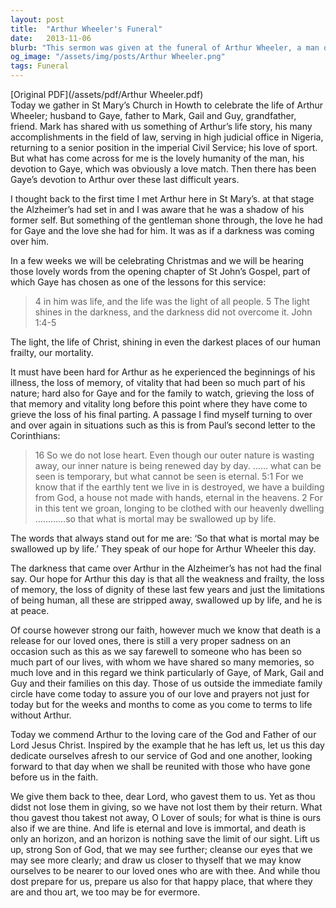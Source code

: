 ```yaml
---
layout: post
title:  "Arthur Wheeler's Funeral"
date:   2013-11-06
blurb: "This sermon was given at the funeral of Arthur Wheeler, a man of many accomplishments and a loving husband and father. Despite the darkness of Alzheimer's that had come over him, the sermon emphasizes the light of Christ that shines in even the darkest places of our human frailty. It speaks of hope for Arthur, that all his weakness and frailty are stripped away, swallowed up by life, and he is at peace."
og_image: "/assets/img/posts/Arthur Wheeler.png"
tags: Funeral
---
```

[Original PDF](/assets/pdf/Arthur Wheeler.pdf)    
Today we gather in St Mary’s Church in Howth to celebrate the life of Arthur Wheeler; husband to Gaye, father to Mark, Gail and Guy, grandfather, friend. Mark has shared with us something of Arthur’s life story, his many accomplishments in the field of law, serving in high judicial office in Nigeria, returning to a senior position in the imperial Civil Service; his love of sport. But what has come across for me is the lovely humanity of the man, his devotion to Gaye, which was obviously a love match. Then there has been Gaye’s devotion to Arthur over these last difficult years.

I thought back to the first time I met Arthur here in St Mary’s. at that stage the Alzheimer’s had set in and I was aware that he was a shadow of his former self. But something of the gentleman shone through, the love he had for Gaye and the love she had for him. It was as if a darkness was coming over him.

In a few weeks we will be celebrating Christmas and we will be hearing those lovely words from the opening chapter of St John’s Gospel, part of which Gaye has chosen as one of the lessons for this service:

> 4 in him was life, and the life was the light of all people. 5 The light shines in the darkness, and the darkness did not overcome it. John 1:4-5

The light, the life of Christ, shining in even the darkest places of our human frailty, our mortality.

It must have been hard for Arthur as he experienced the beginnings of his illness, the loss of memory, of vitality that had been so much part of his nature; hard also for Gaye and for the family to watch, grieving the loss of that memory and vitality long before this point where they have come to grieve the loss of his final parting. A passage I find myself turning to over and over again in situations such as this is from Paul’s second letter to the Corinthians:

> 16 So we do not lose heart. Even though our outer nature is wasting away, our inner nature is being renewed day by day. …… what can be seen is temporary, but what cannot be seen is eternal. 5:1 For we know that if the earthly tent we live in is destroyed, we have a building from God, a house not made with hands, eternal in the heavens. 2 For in this tent we groan, longing to be clothed with our heavenly dwelling …………so that what is mortal may be swallowed up by life.

The words that always stand out for me are: ‘So that what is mortal may be swallowed up by life.’ They speak of our hope for Arthur Wheeler this day.

The darkness that came over Arthur in the Alzheimer’s has not had the final say. Our hope for Arthur this day is that all the weakness and frailty, the loss of memory, the loss of dignity of these last few years and just the limitations of being human, all these are stripped away, swallowed up by life, and he is at peace.

Of course however strong our faith, however much we know that death is a release for our loved ones, there is still a very proper sadness on an occasion such as this as we say farewell to someone who has been so much part of our lives, with whom we have shared so many memories, so much love and in this regard we think particularly of Gaye, of Mark, Gail and Guy and their families on this day. Those of us outside the immediate family circle have come today to assure you of our love and prayers not just for today but for the weeks and months to come as you come to terms to life without Arthur.

Today we commend Arthur to the loving care of the God and Father of our Lord Jesus Christ. Inspired by the example that he has left us, let us this day dedicate ourselves afresh to our service of God and one another, looking forward to that day when we shall be reunited with those who have gone before us in the faith.

We give them back to thee, dear Lord, who gavest them to us. Yet as thou didst not lose them in giving, so we have not lost them by their return. What thou gavest thou takest not away, O Lover of souls; for what is thine is ours also if we are thine. And life is eternal and love is immortal, and death is only an horizon, and an horizon is nothing save the limit of our sight. Lift us up, strong Son of God, that we may see further; cleanse our eyes that we may see more clearly; and draw us closer to thyself that we may know ourselves to be nearer to our loved ones who are with thee. And while thou dost prepare for us, prepare us also for that happy place, that where they are and thou art, we too may be for evermore.
